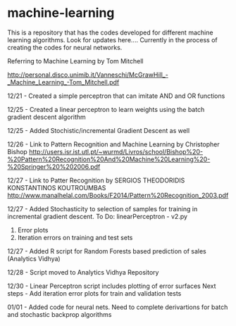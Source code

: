 # machine-learning

This is a repository that has the codes developed for different machine learning algorithms. Look for updates here.... Currently in the process of creating the codes for neural networks.

Referring to Machine Learning by Tom Mitchell

http://personal.disco.unimib.it/Vanneschi/McGrawHill_-_Machine_Learning_-Tom_Mitchell.pdf

12/21 - Created a simple perceptron that can imitate AND and OR functions

12/25 - Created a linear perceptron to learn weights using the batch gradient descent algorithm

12/25 - Added Stochistic/incremental Gradient Descent as well

12/26 - Link to Pattern Recognition and Machine Learning by Christopher Bishop
http://users.isr.ist.utl.pt/~wurmd/Livros/school/Bishop%20-%20Pattern%20Recognition%20And%20Machine%20Learning%20-%20Springer%20%202006.pdf

12/27 - Link to Patter Recognition by SERGIOS THEODORIDIS KONSTANTINOS KOUTROUMBAS 
http://www.manalhelal.com/Books/F2014/Pattern%20Recognition_2003.pdf

12/27 - Added Stochasticity to selection of samples for training in incremental gradient descent.
To Do:
linearPerceptron - v2.py
  1. Error plots
  2. Iteration errors on training and test sets

12/27 - Added R script for Random Forests based prediction of sales (Analytics Vidhya)

12/28 - Script moved to Analytics Vidhya Repository

12/30 - Linear Perceptron script includes plotting of error surfaces
Next steps - Add iteration error plots for train and validation tests

01/01 - Added code for neural nets. Need to complete derivartions for batch and stochastic backprop algorithms
